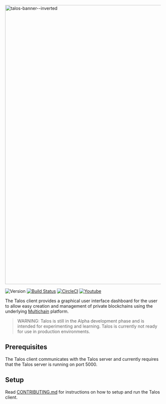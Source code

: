 <a href="https://talos.now.sh/" target="_blank" rel="noopener noreferrer"><img width="900" src="https://s3.ca-central-1.amazonaws.com/sysc-4907-talos/media/banner--inverted%402x.png" alt="talos-banner--inverted" /></a>

![Version](https://img.shields.io/github/package-json/v/talos-org/client.svg?label=alpha&color=blue) [![Build Status](https://travis-ci.org/talos-org/client.svg?branch=master)](https://travis-ci.org/talos-org/client) [![CircleCI](https://circleci.com/gh/talos-org/client/tree/master.svg?style=svg)](https://circleci.com/gh/talos-org/client/tree/master) [![Youtube](https://img.shields.io/badge/-youtube-red.svg?logo=youtube)](https://www.youtube.com/channel/UC8IVUBqpIwRAP3e8SQXWlMA)

The Talos client provides a graphical user interface dashboard for the user to allow easy creation and management of private blockchains using the underlying [Multichain](https://www.multichain.com/) platform.

> WARNING: Talos is still in the Alpha development phase and is intended for experimenting and learning. Talos is currently not ready for use in production environments.

## Prerequisites

The Talos client communicates with the Talos server and currently requires that the Talos server is running on port 5000.

## Setup

Read [CONTRIBUTING.md](./CONTRIBUTING.md) for instructions on how to setup and run the Talos client.
